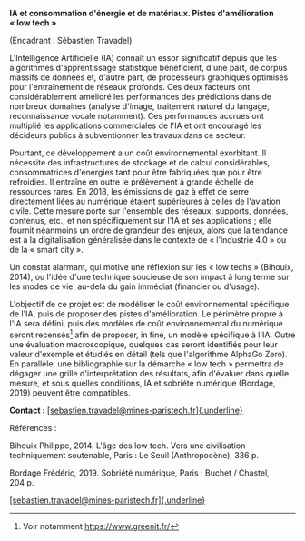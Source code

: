 **IA et consommation d'énergie et de matériaux. Pistes d'amélioration
« low tech »**

(Encadrant : Sébastien Travadel)

L'Intelligence Artificielle (IA) connaît un essor significatif depuis
que les algorithmes d'apprentissage statistique bénéficient, d'une part,
de corpus massifs de données et, d'autre part, de processeurs graphiques
optimisés pour l'entraînement de réseaux profonds. Ces deux facteurs ont
considérablement amélioré les performances des prédictions dans de
nombreux domaines (analyse d'image, traitement naturel du langage,
reconnaissance vocale notamment). Ces performances accrues ont multiplié
les applications commerciales de l'IA et ont encouragé les décideurs
publics à subventionner les travaux dans ce secteur.

Pourtant, ce développement a un coût environnemental exorbitant. Il
nécessite des infrastructures de stockage et de calcul considérables,
consommatrices d'énergies tant pour être fabriquées que pour être
refroidies. Il entraîne en outre le prélèvement à grande échelle de
ressources rares. En 2018, les émissions de gaz à effet de serre
directement liées au numérique étaient supérieures à celles de
l'aviation civile. Cette mesure porte sur l'ensemble des réseaux,
supports, données, contenus, etc., et non spécifiquement sur l'IA et ses
applications ; elle fournit néanmoins un ordre de grandeur des enjeux,
alors que la tendance est à la digitalisation généralisée dans le
contexte de « l'industrie 4.0 » ou de la « smart city ».

Un constat alarmant, qui motive une réflexion sur les « low techs »
(Bihouix, 2014), ou l'idée d'une technique soucieuse de son impact à
long terme sur les modes de vie, au-delà du gain immédiat (financier ou
d'usage).

L'objectif de ce projet est de modéliser le coût environnemental
spécifique de l'IA, puis de proposer des pistes d'amélioration. Le
périmètre propre à l'IA sera défini, puis des modèles de coût
environnemental du numérique seront recensés[^1] afin de proposer, in
fine, un modèle spécifique à l'IA. Outre une évaluation macroscopique,
quelques cas seront identifiés pour leur valeur d'exemple et étudiés en
détail (tels que l'algorithme AlphaGo Zero). En parallèle, une
bibliographie sur la démarche « low tech » permettra de dégager une
grille d'interprétation des résultats, afin d'évaluer dans quelle
mesure, et sous quelles conditions, IA et sobriété numérique (Bordage,
2019) peuvent être compatibles.

**Contact :**
[[sebastien.travadel\@mines-paristech.fr]{.underline}](mailto:sebastien.travadel@mines-paristech.fr)

Références :

Bihouix Philippe, 2014. L'âge des low tech. Vers une civilisation
techniquement soutenable, Paris : Le Seuil (Anthropocène), 336 p.

Bordage Frédéric, 2019. Sobriété numérique, Paris : Buchet / Chastel,
204 p.

[[sebastien.travadel\@mines-paristech.fr]{.underline}](mailto:sebastien.travadel@mines-paristech.fr)

[^1]: Voir notamment https://www.greenit.fr/
